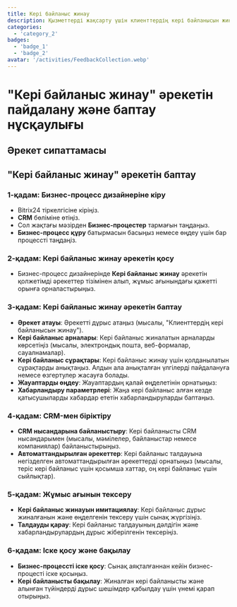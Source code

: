 ```yaml
---
title: Кері байланыс жинау
description: Қызметтерді жақсарту үшін клиенттердің кері байланысын жинау және талдау
categories: 
  - 'category_2'
badges: 
  - 'badge_1'
  - 'badge_2'
avatar: '/activities/FeedbackCollection.webp'
---
```


# "Кері байланыс жинау" әрекетін пайдалану және баптау нұсқаулығы

## Әрекет сипаттамасы

## "Кері байланыс жинау" әрекетін баптау

### 1-қадам: Бизнес-процесс дизайнеріне кіру
- Bitrix24 тіркелгісіне кіріңіз.
- **CRM** бөліміне өтіңіз.
- Сол жақтағы мәзірден **Бизнес-процестер** тармағын таңдаңыз.
- **Бизнес-процесс құру** батырмасын басыңыз немесе өңдеу үшін бар процессті таңдаңіз.

### 2-қадам: Кері байланыс жинау әрекетін қосу
- Бизнес-процесс дизайнерінде **Кері байланыс жинау** әрекетін қолжетімді әрекеттер тізімінен алып, жұмыс ағынындағы қажетті орынға орналастырыңыз.

### 3-қадам: Кері байланыс жинау әрекетін баптау
- **Әрекет атауы**: Әрекетті дұрыс атаңыз (мысалы, "Клиенттердің кері байланысын жинау").
- **Кері байланыс арналары**: Кері байланыс жиналатын арналарды көрсетіңіз (мысалы, электрондық пошта, веб-формалар, сауалнамалар).
- **Кері байланыс сұрақтары**: Кері байланыс жинау үшін қолданылатын сұрақтарды анықтаңыз. Алдын ала анықталған үлгілерді пайдалануға немесе өзгертулер жасауға болады.
- **Жауаптарды өңдеу**: Жауаптардың қалай өңделетінін орнатыңыз:
- **Хабарландыру параметрлері**: Жаңа кері байланыс алған кезде қатысушыларды хабардар ететін хабарландыруларды баптаңыз.

### 4-қадам: CRM-мен біріктіру
- **CRM нысандарына байланыстыру**: Кері байланысты CRM нысандарымен (мысалы, мәмілелер, байланыстар немесе компаниялар) байланыстырыңыз.
- **Автоматтандырылған әрекеттер**: Кері байланыс талдауына негізделген автоматтандырылған әрекеттерді орнатыңыз (мысалы, теріс кері байланыс үшін қосымша хаттар, оң кері байланыс үшін сыйлықтар).

### 5-қадам: Жұмыс ағынын тексеру
- **Кері байланыс жинауын имитациялау**: Кері байланыс дұрыс жиналғанын және өңделгенін тексеру үшін сынақ жүргізіңіз.
- **Талдауды қарау**: Кері байланыс талдауының дәлдігін және хабарландырулардың дұрыс жіберілгенін тексеріңіз.

### 6-қадам: Іске қосу және бақылау
- **Бизнес-процессті іске қосу**: Сынақ аяқталғаннан кейін бизнес-процесті іске қосыңыз.
- **Кері байланысты бақылау**: Жиналған кері байланысты және алынған түйіндерді дұрыс шешімдер қабылдау үшін үнемі қарап отырыңыз.